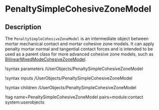 # PenaltySimpleCohesiveZoneModel

## Description

The `PenaltySimpleCohesiveZoneModel` is an intermediate object between
mortar mechanical contact and mortar cohesive zone models. It can apply
penalty mortar normal and tangential contact forces and is intended to be
used as a parent class for more advanced cohesive zone models, such as
[BilinearMixedModeCohesiveZoneModel](/BilinearMixedModeCohesiveZoneModel.md).


!syntax parameters /UserObjects/PenaltySimpleCohesiveZoneModel

!syntax inputs /UserObjects/PenaltySimpleCohesiveZoneModel

!syntax children /UserObjects/PenaltySimpleCohesiveZoneModel

!tag name=PenaltySimpleCohesiveZoneModel pairs=module:contact system:userobjects
